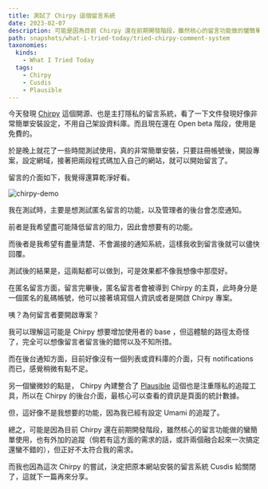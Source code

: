 ```yaml
---
title: 測試了 Chirpy 這個留言系統
date: 2023-02-07
description: 可能是因為目前 Chirpy 還在前期開發階段，雖然核心的留言功能做的蠻簡單使用，也有外加的追蹤（倘若有這方面的需求的話，或許兩個融合起來一次搞定還蠻不錯的），但正好不太符合我的需求
path: snapshots/what-i-tried-today/tried-chirpy-comment-system
taxonomies:
  kinds: 
    - What I Tried Today
  tags: 
    - Chirpy
    - Cusdis
    - Plausible
---
```



今天發現 [Chirpy](https://chirpy.dev/) 這個開源、也是主打隱私的留言系統，看了一下文件發現好像非常簡單安裝設定，不用自己架設資料庫。而且現在還在 Open beta 階段，使用是免費的。

於是晚上就花了一些時間測試使用，真的非常簡單安裝，只要註冊帳號後，開設專案，設定網域，接著把兩段程式碼加入自己的網站，就可以開始留言了。

留言的介面如下，我覺得還算乾淨好看。

<img src="https://pinchlime-screenshots.s3.ap-northeast-1.amazonaws.com/chirpy-demo_BaPVgb.webp" loading="lazy" alt="chirpy-demo" align=center />

我在測試時，主要是想測試匿名留言的功能，以及管理者的後台會怎麼通知。

前者是我希望盡可能降低留言的阻力，因此會想要有的功能。

而後者是我希望有盡量清楚、不會漏接的通知系統，這樣我收到留言後就可以儘快回覆。

測試後的結果是，這兩點都可以做到，可是效果都不像我想像中那麼好。

在匿名留言方面，留言完畢後，匿名留言者會被導到 Chirpy 的主頁，此時身分是一個匿名的亂碼帳號，他可以接著填寫個人資訊或者是開啟 Chirpy 專案。

咦？為何留言者要開啟專案？

我可以理解這可能是 Chirpy 想要增加使用者的 base ，但這體驗的路徑太奇怪了，完全可以想像留言者留言後的錯愕以及不知所措。

而在後台通知方面，目前好像沒有一個列表或資料庫的介面，只有 notifications 而已，感覺稍微有點不足。

另一個蠻微妙的點是， Chirpy 內建整合了 [Plausible](https://plausible.io/) 這個也是注重隱私的追蹤工具，所以在 Chirpy 的後台介面，最核心可以查看的資訊是頁面的統計數據。

但，這好像不是我想要的功能，因為我已經有設定 Umami 的追蹤了。

總之，可能是因為目前 Chirpy 還在前期開發階段，雖然核心的留言功能做的蠻簡單使用，也有外加的追蹤（倘若有這方面的需求的話，或許兩個融合起來一次搞定還蠻不錯的），但正好不太符合我的需求。

而我也因為這次 Chirpy 的嘗試，決定把原本網站安裝的留言系統 Cusdis 給關閉了，這就下一篇再來分享。